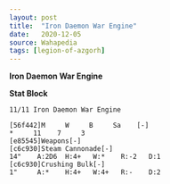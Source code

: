 ```yaml
---
layout: post
title:  "Iron Daemon War Engine"
date:   2020-12-05
source: Wahapedia
tags: [legion-of-azgorh]
---
```


**Iron Daemon War Engine**

**Stat Block**
```
11/11 Iron Daemon War Engine
```

```
[56f442]M     W     B     Sa    [-]
*     11    7     3     
[e85545]Weapons[-]
[c6c930]Steam Cannonade[-]
14"    A:2D6  H:4+   W:*    R:-2   D:1   
[c6c930]Crushing Bulk[-]
1"     A:*    H:4+   W:4+   R:-    D:2   
```


